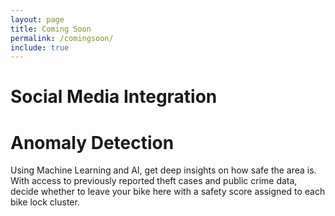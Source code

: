 ```yaml
---
layout: page
title: Coming Soon
permalink: /comingsoon/
include: true
---
```


# Social Media Integration



# Anomaly Detection

Using Machine Learning and AI, get deep insights on how safe the area is. With access to previously reported theft cases and public crime data, decide whether to leave your bike here with a safety score assigned to each bike lock cluster.



